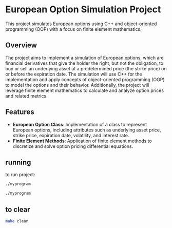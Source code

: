 # European Option Simulation Project

This project simulates European options using C++ and object-oriented programming (OOP) with a focus on finite element mathematics.

## Overview

The project aims to implement a simulation of European options, which are financial derivatives that give the holder the right, but not the obligation, to buy or sell an underlying asset at a predetermined price (the strike price) on or before the expiration date. The simulation will use C++ for the implementation and apply concepts of object-oriented programming (OOP) to model the options and their behavior. Additionally, the project will leverage finite element mathematics to calculate and analyze option prices and related metrics.

## Features

- **European Option Class**: Implementation of a class to represent European options, including attributes such as underlying asset price, strike price, expiration date, volatility, and interest rate.
- **Finite Element Methods**: Application of finite element methods to discretize and solve option pricing differential equations.

## running

to run project:

```bash
./myprogram
```

```bash
./myprogram
```

## to clear

```bash
make clean
```
